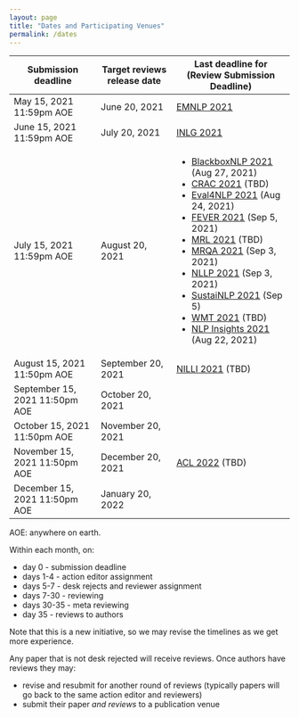 ```yaml
---
layout: page
title: "Dates and Participating Venues"
permalink: /dates
---
```


| Submission deadline | Target reviews release date | Last deadline for (Review Submission Deadline) |
|---------------------|------------|-------------------|
| May 15, 2021 11:59pm AOE |  June 20, 2021 | [EMNLP 2021](https://2021.emnlp.org/) |
| June 15, 2021 11:59pm AOE |  July 20, 2021 | [INLG 2021](https://inlg2021.github.io/pages/calls.html) |
| July 15, 2021 11:59pm AOE | August 20, 2021 | <ul><li>[BlackboxNLP 2021](https://blackboxnlp.github.io/) (Aug 27, 2021)</li><li>[CRAC 2021](https://sites.google.com/view/crac2021/) (TBD)</li><li>[Eval4NLP 2021](https://eval4nlp.github.io/) (Aug 24, 2021) </li><li>[FEVER 2021](https://fever.ai/workshop.html) (Sep 5, 2021)</li><li>[MRL 2021](https://sites.google.com/view/mrl-2021/home?authuser=0) (TBD)</li><li>[MRQA 2021](https://mrqa.github.io/) (Sep 3, 2021)</li><li>[NLLP 2021](https://nllpw.org/) (Sep 3, 2021)</li><li>[SustaiNLP 2021](https://sites.google.com/view/sustainlp2021) (Sep 5)</li><li>[WMT 2021](http://statmt.org/wmt21/) (TBD)</li><li>[NLP Insights 2021](https://insights-workshop.github.io/) (Aug 22, 2021)</li></ul> |
| August 15, 2021 11:50pm AOE | September 20, 2021 | [NILLI 2021](https://www.cs.mcgill.ca/~pparth2/nilli_workshop/) (TBD) |
| September 15, 2021 11:50pm AOE | October 20, 2021 | |
| October 15, 2021 11:50pm AOE | November 20, 2021 | |
| November 15, 2021 11:50pm AOE | December 20, 2021 | [ACL 2022](https://www.2022.aclweb.org/) (TBD) |
| December 15, 2021 11:50pm AOE | January 20, 2022 | |

AOE: anywhere on earth.

Within each month, on:
- day 0 - submission deadline
- days 1-4 - action editor assignment
- days 5-7 - desk rejects and reviewer assignment
- days 7-30 - reviewing
- days 30-35 - meta reviewing
- day 35 - reviews to authors

Note that this is a new initiative, so we may revise the timelines as we get more experience.

Any paper that is not desk rejected will receive reviews. Once authors have reviews they may:
- revise and resubmit for another round of reviews (typically papers will go back to the same action editor and reviewers)
- submit their paper *and reviews* to a publication venue
